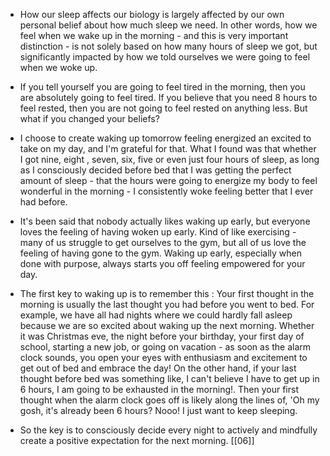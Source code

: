 - How our sleep affects our biology is largely affected by our own personal belief about how much sleep we need. In other words, how we feel when we wake up in the morning - and this is very important distinction - is not solely based on how many hours of sleep we got, but significantly impacted by how we told ourselves we were going to feel when we woke up.

- If you tell yourself you are going to feel tired in the morning, then you are absolutely going to feel tired. If you believe that you need 8 hours to feel rested, then you are not going to feel rested on anything less. But what if you changed your beliefs?

- I choose to create waking up tomorrow feeling energized an excited to take on my day, and I'm grateful for that. What I found was that whether I got nine, eight , seven, six, five or even just four hours of sleep, as long as I consciously decided before bed that I was getting the perfect amount of sleep - that the hours were going to energize my body to feel wonderful in the morning - I consistently woke feeling better that I ever had before.

- It's been said that nobody actually likes waking up early, but everyone loves the feeling of having woken up early. Kind of like exercising - many of us struggle to get ourselves to the gym, but all of us love the feeling of having gone to the gym. Waking up early, especially when done with purpose, always starts you off feeling empowered for your day.

- The first key to waking up is to remember this : Your first thought in the morning is usually the last thought you had before you went to bed. For example, we have all had nights where we could hardly fall asleep because we are so excited about waking up the next morning. Whether it was Christmas eve, the night before your birthday, your first day of school, starting a new job, or going on vacation - as soon as the alarm clock sounds, you open your eyes with enthusiasm and excitement to get out of bed and embrace the day!  On the other hand, if your last thought before bed was something like, I can't believe I have to get up in 6 hours, I am going to be exhausted in the morning!. Then your first thought when the alarm clock goes off is likely along the lines of, 'Oh my gosh, it's already been 6 hours? Nooo! I just want to keep sleeping.  

- So the key is to consciously decide every night to actively and mindfully create a positive expectation for the next morning.
[[06]]